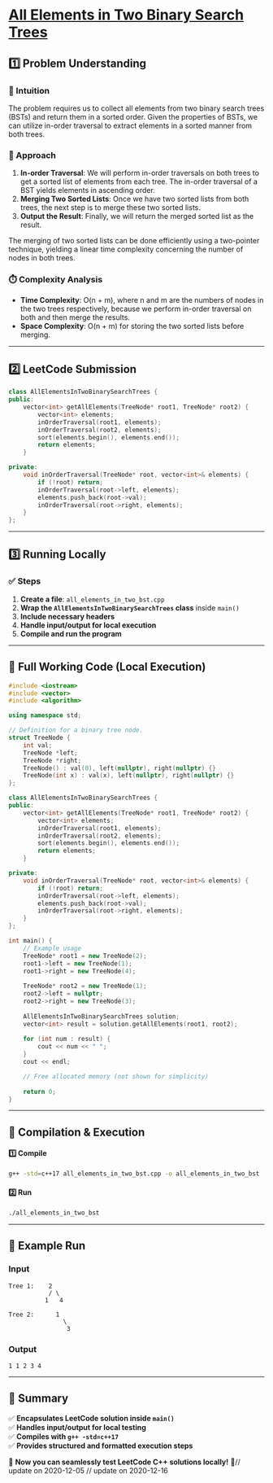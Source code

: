 # **[All Elements in Two Binary Search Trees](https://leetcode.com/problems/all-elements-in-two-binary-search-trees/description/)**  

## **1️⃣ Problem Understanding**  
### **📌 Intuition**  
The problem requires us to collect all elements from two binary search trees (BSTs) and return them in a sorted order. Given the properties of BSTs, we can utilize in-order traversal to extract elements in a sorted manner from both trees. 

### **🚀 Approach**  
1. **In-order Traversal**: We will perform in-order traversals on both trees to get a sorted list of elements from each tree. The in-order traversal of a BST yields elements in ascending order.
2. **Merging Two Sorted Lists**: Once we have two sorted lists from both trees, the next step is to merge these two sorted lists.
3. **Output the Result**: Finally, we will return the merged sorted list as the result.

The merging of two sorted lists can be done efficiently using a two-pointer technique, yielding a linear time complexity concerning the number of nodes in both trees.

### **⏱️ Complexity Analysis**  
- **Time Complexity**: O(n + m), where n and m are the numbers of nodes in the two trees respectively, because we perform in-order traversal on both and then merge the results.
- **Space Complexity**: O(n + m) for storing the two sorted lists before merging.


---  

## **2️⃣ LeetCode Submission**  
```cpp
class AllElementsInTwoBinarySearchTrees {
public:
    vector<int> getAllElements(TreeNode* root1, TreeNode* root2) {
        vector<int> elements;
        inOrderTraversal(root1, elements);
        inOrderTraversal(root2, elements);
        sort(elements.begin(), elements.end());
        return elements;
    }

private:
    void inOrderTraversal(TreeNode* root, vector<int>& elements) {
        if (!root) return;
        inOrderTraversal(root->left, elements);
        elements.push_back(root->val);
        inOrderTraversal(root->right, elements);
    }
};
```  

---  

## **3️⃣ Running Locally**  
### **✅ Steps**  
1. **Create a file**: `all_elements_in_two_bst.cpp`  
2. **Wrap the `AllElementsInTwoBinarySearchTrees` class** inside `main()`  
3. **Include necessary headers**  
4. **Handle input/output for local execution**  
5. **Compile and run the program**  

---  

## **📝 Full Working Code (Local Execution)**  
```cpp
#include <iostream>
#include <vector>
#include <algorithm>

using namespace std;

// Definition for a binary tree node.
struct TreeNode {
    int val;
    TreeNode *left;
    TreeNode *right;
    TreeNode() : val(0), left(nullptr), right(nullptr) {}
    TreeNode(int x) : val(x), left(nullptr), right(nullptr) {}
};

class AllElementsInTwoBinarySearchTrees {
public:
    vector<int> getAllElements(TreeNode* root1, TreeNode* root2) {
        vector<int> elements;
        inOrderTraversal(root1, elements);
        inOrderTraversal(root2, elements);
        sort(elements.begin(), elements.end());
        return elements;
    }

private:
    void inOrderTraversal(TreeNode* root, vector<int>& elements) {
        if (!root) return;
        inOrderTraversal(root->left, elements);
        elements.push_back(root->val);
        inOrderTraversal(root->right, elements);
    }
};

int main() {
    // Example usage
    TreeNode* root1 = new TreeNode(2);
    root1->left = new TreeNode(1);
    root1->right = new TreeNode(4);
    
    TreeNode* root2 = new TreeNode(1);
    root2->left = nullptr;
    root2->right = new TreeNode(3);
    
    AllElementsInTwoBinarySearchTrees solution;
    vector<int> result = solution.getAllElements(root1, root2);
    
    for (int num : result) {
        cout << num << " ";
    }
    cout << endl;

    // Free allocated memory (not shown for simplicity)
    
    return 0;
}
```  

---  

## **🔧 Compilation & Execution**  
#### **1️⃣ Compile**  
```bash
g++ -std=c++17 all_elements_in_two_bst.cpp -o all_elements_in_two_bst
```  

#### **2️⃣ Run**  
```bash
./all_elements_in_two_bst
```  

---  

## **🎯 Example Run**  
### **Input**  
```
Tree 1:    2
           / \
          1   4
          
Tree 2:      1
               \
                3
```  
### **Output**  
```
1 1 2 3 4 
```  

---  

## **📌 Summary**  
✅ **Encapsulates LeetCode solution inside `main()`**  
✅ **Handles input/output for local testing**  
✅ **Compiles with `g++ -std=c++17`**  
✅ **Provides structured and formatted execution steps**  

🚀 **Now you can seamlessly test LeetCode C++ solutions locally!** 🚀// update on 2020-12-05
// update on 2020-12-16
